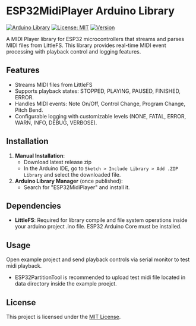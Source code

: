 # ESP32MidiPlayer Arduino Library

[![Arduino Library](https://img.shields.io/badge/Arduino-Library-blue.svg)]()
[![License: MIT](https://img.shields.io/badge/License-MIT-yellow.svg)](https://opensource.org/licenses/MIT)
[![Version](https://img.shields.io/badge/Version-1.0.0-green.svg)](https://github.com/serifpersia/ESP32MidiPlayer/releases/latest)

A MIDI Player library for ESP32 microcontrollers that streams and parses MIDI files from LittleFS. This library provides real-time MIDI event processing with playback control and logging features.

## Features
- Streams MIDI files from LittleFS
- Supports playback states: STOPPED, PLAYING, PAUSED, FINISHED, ERROR.
- Handles MIDI events: Note On/Off, Control Change, Program Change, Pitch Bend.
- Configurable logging with customizable levels (NONE, FATAL, ERROR, WARN, INFO, DEBUG, VERBOSE).

## Installation
1. **Manual Installation**:
   - Download latest release zip
   - In the Arduino IDE, go to `Sketch > Include Library > Add .ZIP Library` and select the downloaded file.
2. **Arduino Library Manager** (once published):
   - Search for "ESP32MidiPlayer" and install it.

## Dependencies
- **LittleFS**: Required for library compile and file system operations inside your arduino project .ino file. ESP32 Arduino Core must be installed.

## Usage
Open example project and send playback controls via serial monitor to test midi playback.

- ESP32PartitionTool is recommended to upload test midi file located in data directory inside the example proejct. 


## License

This project is licensed under the [MIT License](LICENSE).

